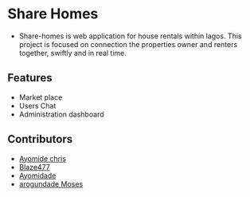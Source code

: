 # Share Homes
- Share-homes is web application for house rentals within lagos. This project is focused on  connection the properties owner and renters together, swiftly and in real time.

## Features 
* Market place
* Users Chat 
* Administration dashboard


## Contributors
 * [Ayomide chris](https://x.com/ayo_cosmos)
 * [Blaze477](https://x.com/yeahitsblaze1)
 * [Ayomidade](https://x.com/myk3l)
 * [arogundade Moses](https://xcoder.com)